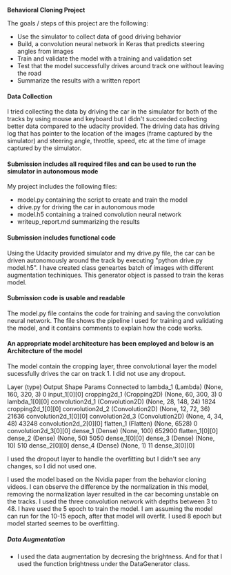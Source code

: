 **Behavioral Cloning Project**

The goals / steps of this project are the following:
* Use the simulator to collect data of good driving behavior
* Build, a convolution neural network in Keras that predicts steering angles from images
* Train and validate the model with a training and validation set
* Test that the model successfully drives around track one without leaving the road
* Summarize the results with a written report

#### Data Collection

I tried collecting the data by driving the car in the simulator for both of the tracks by using mouse and keyboard but I didn't succeeded collecting better data compared to the udacity provided. The driving data has driving log that has pointer to the location of the images (frame captured by the simulator) and steering angle, throttle, speed, etc at the time of image captured by the simulator.

#### Submission includes all required files and can be used to run the simulator in autonomous mode

My project includes the following files:
* model.py containing the script to create and train the model
* drive.py for driving the car in autonomous mode
* model.h5 containing a trained convolution neural network 
* writeup_report.md summarizing the results

#### Submission includes functional code

Using the Udacity provided simulator and my drive.py file, the car can be driven autonomously around the track by executing "python drive.py model.h5". I have created class geneartes batch of images with different augmentation techiniques. This generator object is passed to train the keras model.

#### Submission code is usable and readable

The model.py file contains the code for training and saving the convolution neural network. The file shows the pipeline I used for training and validating the model, and it contains comments to explain how the code works.


#### An appropriate model architecture has been employed and below is an Architecture of the model

The model contain the cropping layer, three convolutional layer the model sucessfully drives the car on track 1. I did not use any dropout.

Layer (type)	Output Shape	Params	Connected to
lambda_1 (Lambda)	(None, 160, 320, 3)	0	input_1[0][0]
cropping2d_1 (Cropping2D)	(None, 60, 300, 3)	0	lambda_1[0][0]
convolution2d_1 (Convolution2D)	(None, 28, 148, 24)	1824	cropping2d_1[0][0]
convolution2d_2 (Convolution2D)	(None, 12, 72, 36)	21636	convolution2d_1[0][0]
convolution2d_3 (Convolution2D)	(None, 4, 34, 48)	43248	convolution2d_2[0][0]
flatten_1 (Flatten)	(None, 6528)	0	convolution2d_3[0][0]
dense_1 (Dense)	(None, 100)	652900	flatten_1[0][0]
dense_2 (Dense)	(None, 50)	5050	dense_1[0][0]
dense_3 (Dense)	(None, 10)	510	dense_2[0][0]
dense_4 (Dense)	(None, 1)	11	dense_3[0][0]

I used the dropout layer to handle the overfitting but I didn't see any changes, so I did not used one.

I used the model based on the Nvidia paper from the behavior cloning videos. I can observe the difference by the normalization in this model, removing the normalization layer resulted in the car becoming unstable on the tracks. I used the three convolution network with depths between 3 to 48. I have used the 5 epoch to train the model. I am assuming the model can run for the 10-15 epoch, after that model will overfit. I used 8 epoch but model started seemes to be overfitting. 

##### Data Augmentation

 - I used the data augmentation by decresing the brightness. And for that I used the function brightness under the DataGenerator class.